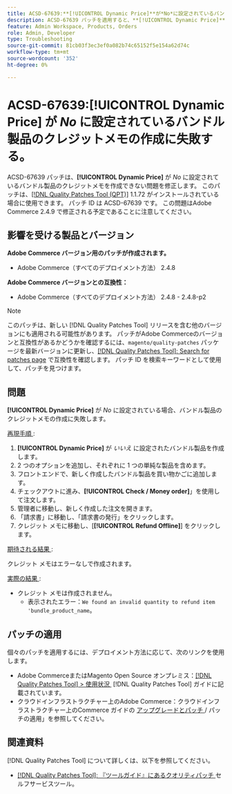```yaml
---
title: ACSD-67639:**[!UICONTROL Dynamic Price]**が*No*に設定されているバンドル製品の場合、クレジットメモの作成に失敗します。
description: ACSD-67639 パッチを適用すると、**[!UICONTROL Dynamic Price]**が*No*に設定されたバンドル商品でクレジットメモの作成が失敗するAdobe Commerceの問題が修正されます。 パッチを適用すると、エラーなしでクレジットメモが正常に作成されます。
feature: Admin Workspace, Products, Orders
role: Admin, Developer
type: Troubleshooting
source-git-commit: 81cb03f3ec3ef0a082b74c65152f5e154a62d74c
workflow-type: tm+mt
source-wordcount: '352'
ht-degree: 0%

---
```



# ACSD-67639:**[!UICONTROL Dynamic Price]** が *No* に設定されているバンドル製品のクレジットメモの作成に失敗する。

ACSD-67639 パッチは、**[!UICONTROL Dynamic Price]** が *No* に設定されているバンドル製品のクレジットメモを作成できない問題を修正します。 このパッチは、[[!DNL Quality Patches Tool (QPT)]](/help/tools/quality-patches-tool/quality-patches-tool-to-self-serve-quality-patches.md) 1.1.72 がインストールされている場合に使用できます。 パッチ ID は ACSD-67639 です。 この問題はAdobe Commerce 2.4.9 で修正される予定であることに注意してください。

## 影響を受ける製品とバージョン

**Adobe Commerce バージョン用のパッチが作成されます。**

* Adobe Commerce（すべてのデプロイメント方法） 2.4.8

**Adobe Commerce バージョンとの互換性：**

* Adobe Commerce（すべてのデプロイメント方法） 2.4.8 - 2.4.8-p2

>[!NOTE]
>
>このパッチは、新しい [!DNL Quality Patches Tool] リリースを含む他のバージョンにも適用される可能性があります。 パッチがAdobe Commerceのバージョンと互換性があるかどうかを確認するには、`magento/quality-patches` パッケージを最新バージョンに更新し、[[!DNL Quality Patches Tool]: Search for patches page](https://experienceleague.adobe.com/tools/commerce-quality-patches/index.html?lang=ja) で互換性を確認します。 パッチ ID を検索キーワードとして使用して、パッチを見つけます。

## 問題

**[!UICONTROL Dynamic Price]** が *No* に設定されている場合、バンドル製品のクレジットメモの作成に失敗します。

<u> 再現手順 </u>:

1. **[!UICONTROL Dynamic Price]** が *いいえ* に設定されたバンドル製品を作成します。
1. 2 つのオプションを追加し、それぞれに 1 つの単純な製品を含めます。
1. フロントエンドで、新しく作成したバンドル製品を買い物かごに追加します。
1. チェックアウトに進み、**[!UICONTROL Check / Money order]**」を使用して注文します。
1. 管理者に移動し、新しく作成した注文を開きます。
1. 「請求書」に移動し、「請求書の発行」をクリックします。
1. クレジット メモに移動し、[**[!UICONTROL Refund Offline]**] をクリックします。

<u> 期待される結果 </u>:

クレジット メモはエラーなしで作成されます。

<u> 実際の結果 </u>:

* クレジット メモは作成されません。
   * 表示されたエラー：`We found an invalid quantity to refund item 'bundle_product_name`。

## パッチの適用

個々のパッチを適用するには、デプロイメント方法に応じて、次のリンクを使用します。

* Adobe CommerceまたはMagento Open Source オンプレミス：[[!DNL Quality Patches Tool] > 使用状況 &#x200B;](/help/tools/quality-patches-tool/usage.md) [!DNL Quality Patches Tool] ガイドに記載されています。
* クラウドインフラストラクチャー上のAdobe Commerce：クラウドインフラストラクチャー上のCommerce ガイドの [&#x200B; アップグレードとパッチ &#x200B;](https://experienceleague.adobe.com/docs/commerce-cloud-service/user-guide/develop/upgrade/apply-patches.html?lang=ja)/ パッチの適用」を参照してください。

## 関連資料

[!DNL Quality Patches Tool] について詳しくは、以下を参照してください。

* [[!DNL Quality Patches Tool]: 『ツールガイド』にあるクオリティパッチ &#x200B;](/help/tools/quality-patches-tool/quality-patches-tool-to-self-serve-quality-patches.md) セルフサービスツール。
